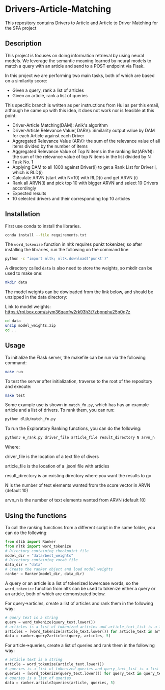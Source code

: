 # Drivers-Article-Matching
This repository contains Drivers to Article and Article to Driver Matching for the SPA project

## Description
This project is focuses on doing information retrieval by using neural models. 
We leverage the semantic meaning learned by neural models to match a query with an article and send to a POST endpoint via Flask.

In this project we are performing two main tasks, both of which are based on a similarity score: 
- Given a query, rank a list of articles
- Given an article, rank a list of queries  

This specific branch is written as per instructions from Hui as per this email, although he came up with this idea, it does not work nor is feasible at this point:

- Driver-Article Matching(DAM): Anik's algorithm
- Driver-Article Relevance Value( DARV): Similarity output value by DAM for each Article against each Driver
- Aggregated Relevance Value (ARV): the sum of the relevance value of all items divided by the number of items
- Aggregated Relevance Value of Top N items in the ranking list(ARVN): the sum of the relevance value of top N items in the list divided by N
- Task No. 1
- Applying DAM to all 1800 against Driver(i) to get a Rank List for Driver i, which is RLD(i)
- Calculate ARVN (start with N=10) with RLD(i) and get ARVN (i)
- Rank all ARVN(i) and pick top 10 with bigger ARVN and select 10 Drivers accordingly
- Expected results
- 10 selected drivers and their corresponding top 10 articles

## Installation
First use conda to install the libraries.
```bash
conda install --file requirements.txt
```

The `word_tokenize` function in nltk requires punkt tokenizer, so after installing the libraries, run the following on the command line:
```bash
python -c "import nltk; nltk.download('punkt')"
```

A directory called `data` is also need to store the weights, so mkdir can be used to make one:
```bash
mkdir data
```
The model weights can be dowloaded from the link below, and should be unzipped in the data directory:

Link to model weights: https://rpi.box.com/s/ym36qaofw2rk93h3t7zbpnphu25p0q7z

```bash
cd data
unzip model_weights.zip
cd ..
```

## Usage
To initialize the Flask server, the makefile can be run via the following command:
```bash
make run
```

To test the server after initialization, traverse to the root of the repository and execute:

```bash
make test
```

Some example use is shown in `match_fn.py`, which has has an example article and a list of drivers.
To rank them, you can run:
```bash
python dlib/match_fn.py
```

To run the Exploratory Ranking functions, you can do the following:
```python
python3 e_rank.py driver_file article_file result_directory N arvn_n
```
Where:

driver_file is the location of a text file of divers

article_file is the location of a .jsonl file with articles

result_directory is an existing directory where you want the results to go

N is the number of text elements wanted from the score vector in ARVN (default 10) 

arvn_n is the number of text elements wanted from ARVN (default 10)


## Using the functions
To call the ranking functions from a different script in the same folder, you can do the following:
```python
from dlib import Ranker
from nltk import word_tokenize
# Directory containing checkpoint file
model_dir = "data/best_weights"
# Directory containing vocab file
data_dir = "data"
# Create the ranker object and load model weights
ranker = Ranker(model_dir, data_dir)
```

A query or an article is a list of tokenized lowercase words, so the `word_tokenize` function from nltk can be used to tokenize either a query or an article, both of which are demonstrated below.

For query->articles, create a list of articles and rank them in the following way:
```python
# query text is a string
query = word_tokenize(query_text.lower())
# articles is a list of tokenized articles and article_text_list is a list of article texts
articles = [word_tokenize(article_text.lower()) for article_text in article_text_list]
data = ranker.query2articles(query, articles, 5)
```

For article->queries, create a list of queries and rank them in the following way:
```python
# article text is a string
article = word_tokenize(article_text.lower())
# queries is a list of tokenized queries and query_text_list is a list of query texts
queries = [word_tokenize(query_text.lower()) for query_text in query_text_list]
# queries is a list of queries
data = ranker.article2queries(article, queries, 5)
```
